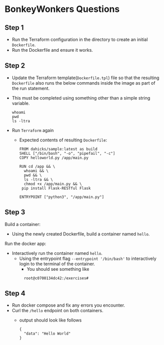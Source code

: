 # BonkeyWonkers Questions

## Step 1

+ Run the Terraform configuration in the directory to create an initial `Dockerfile`. 
+ Run the Dockerfile and ensure it works.

## Step 2

+ Update the Terraform template(`Dockerfile.tpl`) file so that the resulting `Dockerfile` also runs the below commands inside the image as part of the run statement.
+ This must be completed using something other than a simple string variable.

  ```
  whoami
  pwd
  ls -ltra
  ```

+ Run `Terraform` again 
  + Expected contents of resulting `Dockerfile`:

    ```
    FROM dahicks/sample:latest as build
    SHELL ["/bin/bash", "-o", "pipefail", "-c"]
    COPY helloworld.py /app/main.py

    RUN cd /app && \
      whoami && \
      pwd && \
      ls -ltra && \
      chmod +x /app/main.py && \
     pip install Flask-RESTful Flask

    ENTRYPOINT ["python3", "/app/main.py"]
    ```

## Step 3

Build a container:
  + Using the newly created Dockerfile, build a container named `hello`.

Run the docker app:
  + Interactively run the container named `hello`.
    + Using the entrypoint flag `--entrypoint '/bin/bash'` to interactively login to the terminal of the container.
      + You should see something like
      ```shell
        root@c0700134dc42:/exercises#
      ```
   

## Step 4

+ Run docker compose and fix any errors you encounter.
+ Curl the `/hello` endpoint on both containers.
  + output should look like follows

    ```shell
    {
      "data": "Hello World"
    }
    ```

